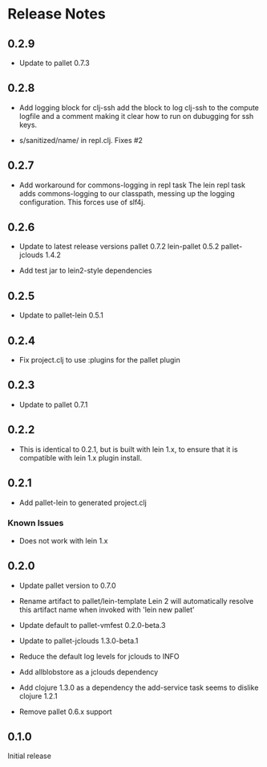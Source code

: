 # Release Notes

## 0.2.9

- Update to pallet 0.7.3

## 0.2.8

- Add logging block for clj-ssh
  add the block to log clj-ssh to the compute logfile and a comment making
  it clear how to run on dubugging for ssh keys.

- s/sanitized/name/ in repl.clj. Fixes #2

## 0.2.7

- Add workaround for commons-logging in repl task
  The lein repl task adds commons-logging to our classpath, messing up the
  logging configuration. This forces use of slf4j.

## 0.2.6

- Update to latest release versions
  pallet 0.7.2 lein-pallet 0.5.2 pallet-jclouds 1.4.2

- Add test jar to lein2-style dependencies

## 0.2.5

- Update to pallet-lein 0.5.1

## 0.2.4

- Fix project.clj to use :plugins for the pallet plugin

## 0.2.3

- Update to pallet 0.7.1

## 0.2.2

- This is identical to 0.2.1, but is built with lein 1.x, to ensure that
  it is compatible with lein 1.x plugin install.

## 0.2.1

- Add pallet-lein to generated project.clj

### Known Issues

- Does not work with lein 1.x

## 0.2.0

- Update pallet version to 0.7.0

- Rename artifact to pallet/lein-template
  Lein 2 will automatically resolve this artifact name when invoked with
  'lein new pallet'

- Update default to pallet-vmfest 0.2.0-beta.3

- Update to pallet-jclouds 1.3.0-beta.1

- Reduce the default log levels for jclouds to INFO

- Add allblobstore as a jclouds dependency

- Add clojure 1.3.0 as a dependency
  the add-service task seems to dislike clojure 1.2.1

- Remove pallet 0.6.x support

## 0.1.0

Initial release
